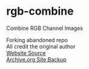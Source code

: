 # rgb-combine
Combine RGB Channel Images

Forking abandoned repo<br/>
All credit the original author<br/>
[Website Source](https://flaticon.sodhanalibrary.com/combine-rgb-chanels-online.html)<br/>
[Archive.org Site Backup](https://web.archive.org/web/20231211022428im_/http://flaticon.sodhanalibrary.com/combine-rgb-chanels-online.html)
